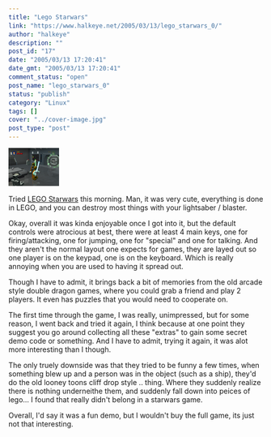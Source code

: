 ```yaml
---
title: "Lego Starwars"
link: "https://www.halkeye.net/2005/03/13/lego_starwars_0/"
author: "halkeye"
description: ""
post_id: "17"
date: "2005/03/13 17:20:41"
date_gmt: "2005/03/13 17:20:41"
comment_status: "open"
post_name: "lego_starwars_0"
status: "publish"
category: "Linux"
tags: []
cover: "../cover-image.jpg"
post_type: "post"
---
```


![](legostarwars.png)

Tried [LEGO Starwars](http://www.3dgamers.com/games/legostarwars/) this morning. Man, it was very cute, everything is done in LEGO, and you can destroy most things with your lightsaber / blaster.

Okay, overall it was kinda enjoyable once I got into it, but the default controls were atrocious at best, there were at least 4 main keys, one for firing/attacking, one for jumping, one for "special" and one for talking. And they aren't the normal layout one expects for games, they are layed out so one player is on the keypad, one is on the keyboard. Which is really annoying when you are used to having it spread out.

Though I have to admit, it brings back a bit of memories from the old arcade style double dragon games, where you could grab a friend and play 2 players. It even has puzzles that you would need to cooperate on.

The first time through the game, I was really, unimpressed, but for some reason, I went back and tried it again, I think because at one point they suggest you go around collecting all these "extras" to gain some secret demo code or something. And I have to admit, trying it again, it was alot more interesting than I though.

The only truely downside was that they tried to be funny a few times, when something blew up and a person was in the object (such as a ship), they'd do the old looney toons cliff drop style .. thing. Where they suddenly realize there is nothing underneithe them, and suddenly fall down into peices of lego... I found that really didn't belong in a starwars game.

Overall, I'd say it was a fun demo, but I wouldn't buy the full game, its just not that interesting.
